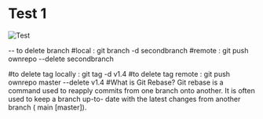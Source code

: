 # Test 1
![Test](https://th.bing.com/th/id/OIP.6sz2FJAWfuTrT7uCbZGotgHaEX?rs=1&pid=ImgDetMain)

-- to delete branch 
#local : git branch -d secondbranch
 #remote : git push ownrepo --delete secondbranch

 #to delete tag locally : git tag -d v1.4
 #to delete tag remote : git push ownrepo master --delete v1.4 
 #What is Git Rebase?
 Git rebase is a command used to reapply commits from one branch onto another. It is often used to keep a branch up-to- date with the latest changes from another branch ( main [master]).


